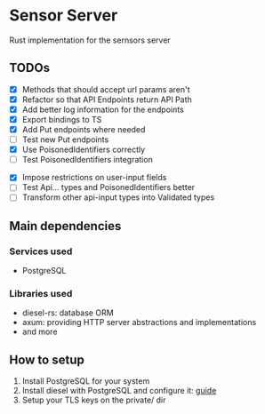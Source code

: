 # Sensor Server

Rust implementation for the sernsors server

## TODOs

- [x] Methods that should accept url params aren't
- [x] Refactor so that API Endpoints return API Path
- [x] Add better log information for the endpoints
- [x] Export bindings to TS
- [x] Add Put endpoints where needed
- [ ] Test new Put endpoints
- [x] Use PoisonedIdentifiers correctly
- [ ] Test PoisonedIdentifiers integration
<!-- - [ ] Try to refactor DB to LazyLock<Mutex<...>> or something to share a DbConn on the state (maybe no) -->
- [x] Impose restrictions on user-input fields
- [ ] Test Api... types and PoisonedIdentifiers better
- [ ] Transform other api-input types into Validated types

## Main dependencies

### Services used

- PostgreSQL

### Libraries used

- diesel-rs: database ORM
- axum: providing HTTP server abstractions and implementations
- and more

## How to setup

1. Install PostgreSQL for your system
2. Install diesel with PostgreSQL and configure it: [guide](https://diesel.rs/guides/getting-started)
3. Setup your TLS keys on the private/ dir
